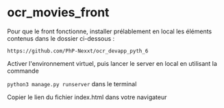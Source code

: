 # ocr_movies_front

Pour que le front fonctionne, installer prélablement en local les éléments contenus dans le dossier ci-dessous :

`https://github.com/PhP-Nexxt/ocr_devapp_pyth_6`

Activer l'environnement virtuel, puis lancer le server en local en utilisant la commande 

`python3 manage.py runserver` dans le terminal

Copier le lien du fichier index.html dans votre navigateur




